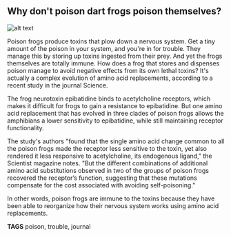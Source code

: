## Why don't poison dart frogs poison themselves?

![alt text](https://media.mnn.com/assets/images/2017/10/poison-dart-frog.jpg)

Poison frogs produce toxins that plow down a nervous system. Get a tiny amount of the poison in your system, and you're in for trouble. They manage this by storing up toxins ingested from their prey. And yet the frogs themselves are totally immune. How does a frog that stores and dispenses poison manage to avoid negative effects from its own lethal toxins? It's actually a complex evolution of amino acid replacements, according to a recent study in the journal Science.

The frog neurotoxin epibatidine binds to acetylcholine receptors, which makes it difficult for frogs to gain a resistance to epibatidine. But one amino acid replacement that has evolved in three clades of poison frogs allows the amphibians a lower sensitivity to epibatidine, while still maintaining receptor functionality.

The study's authors "found that the single amino acid change common to all the poison frogs made the receptor less sensitive to the toxin, yet also rendered it less responsive to acetylcholine, its endogenous ligand," the Scientist magazine notes. "But the different combinations of additional amino acid substitutions observed in two of the groups of poison frogs recovered the receptor’s function, suggesting that these mutations compensate for the cost associated with avoiding self-poisoning."

In other words, poison frogs are immune to the toxins because they have been able to reorganize how their nervous system works using amino acid replacements.

**TAGS** poison, trouble, journal

